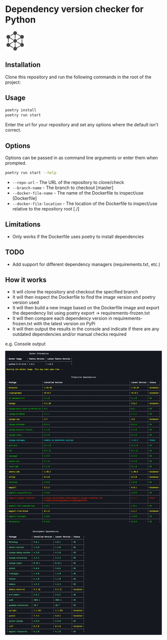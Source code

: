 # Dependency version checker for Python

![Icon](./docs/icon.png?raw=true "Icon")

## Installation

Clone this repository and run the following commands in the root of the project:

## Usage

```bash
poetry install
poetry run start
```

Enter the url for your repository and set any options where the default isn't correct.

## Options

Options can be passed in as command line arguments or enter them when prompted.

```bash
poetry run start --help
```

- `--repo-url` - The URL of the repository to clone/check
- `--branch-name` - The branch to checkout [master]
- `--docker-file-name` - The name of the Dockerfile to inspect/use [Dockerfile]
- `--docker-file-location` - The location of the Dockerfile to inspect/use relative to the repository root [./]


## Limitations

- Only works if the Dockerfile uses poetry to install dependencies

## TODO

- Add support for different dependency managers (requirements.txt, etc.)

## How it works

- It will clone the repository and checkout the specified branch
- It will then inspect the Dockerfile to find the image version and poetry version used
- It will then build a new image based on the Dockerfile image and export the dependency list using poetry export -> requirements-frozen.txt
- It will then compare each dependency version in requirements-frozen.txt with the latest version on PyPi
- It will then output the results in the console and indicate if there are any outdated dependencies and/or manual checks required

e.g. Console output

![Console ouput](./docs/console.jpg?raw=true "Console output")
